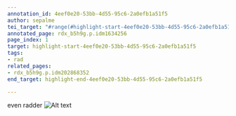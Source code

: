 ```yaml
---
annotation_id: 4eef0e20-53bb-4d55-95c6-2a0efb1a51f5
author: sepalme
tei_target: "#range(#highlight-start-4eef0e20-53bb-4d55-95c6-2a0efb1a51f5, #highlight-end-4eef0e20-53bb-4d55-95c6-2a0efb1a51f5)"
annotated_page: rdx_b5h9g.p.idm1634256
page_index: 1
target: highlight-start-4eef0e20-53bb-4d55-95c6-2a0efb1a51f5
tags:
- rad
related_pages:
- rdx_b5h9g.p.idm202868352
end_target: highlight-end-4eef0e20-53bb-4d55-95c6-2a0efb1a51f5

---
```

even radder
![Alt text](https://www.petfinder.com/wp-content/uploads/2013/09/cat-black-superstitious-fcs-cat-myths-162286659.jpg)